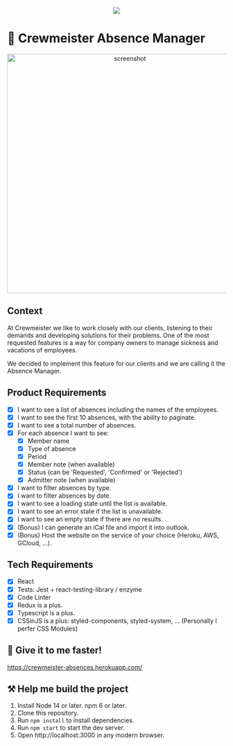 <p align="center">
  <img src="https://crewmeister.com/images/logo_crewmeister_without_text.svg" />
</p>

# 📆 Crewmeister Absence Manager

<p align="center">
<img src="https://i.ibb.co/R0SKWR8/screenshot.png" alt="screenshot" style="width:550px;"/>
</p>

## Context

At Crewmeister we like to work closely with our clients, listening to their demands and developing solutions for their problems. One of the most requested features is a way for company owners to manage sickness and vacations of employees.

We decided to implement this feature for our clients and we are calling it the Absence Manager.

## Product Requirements

- [x] I want to see a list of absences including the names of the employees.
- [x] I want to see the first 10 absences, with the ability to paginate.
- [x] I want to see a total number of absences.
- [x] For each absence I want to see:
  - [x] Member name
  - [x] Type of absence
  - [x] Period
  - [x] Member note (when available)
  - [x] Status (can be 'Requested', 'Confirmed' or 'Rejected')
  - [x] Admitter note (when available)
- [x] I want to filter absences by type.
- [x] I want to filter absences by date.
- [x] I want to see a loading state until the list is available.
- [x] I want to see an error state if the list is unavailable.
- [x] I want to see an empty state if there are no results.
- [x] (Bonus) I can generate an iCal file and import it into outlook.
- [x] (Bonus) Host the website on the service of your choice (Heroku, AWS, GCloud, ...).

## Tech Requirements

- [x] React
- [x] Tests: Jest + react-testing-library / enzyme
- [x] Code Linter
- [x] Redux is a plus.
- [x] Typescript is a plus.
- [x] CSSinJS is a plus: styled-components, styled-system, ... (Personally I perfer CSS Modules)

## 🚀 Give it to me faster!

https://crewmeister-absences.herokuapp.com/

## ⚒️ Help me build the project

1. Install Node 14 or later. npm 6 or later.
2. Clone this repository.
3. Run `npm install` to install dependencies.
4. Run `npm start` to start the dev server.
5. Open http://localhost:3000 in any modern browser.
